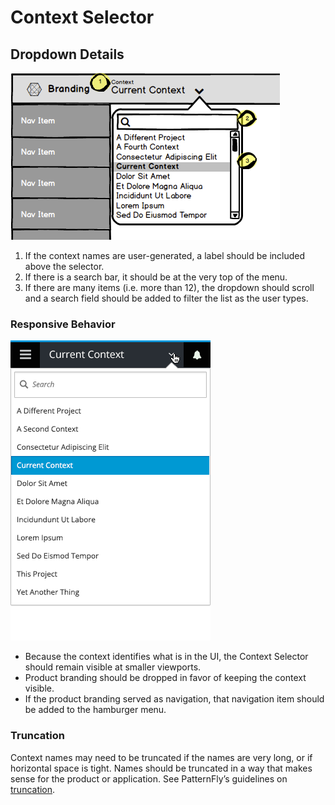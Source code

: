 # Context Selector

## Dropdown Details
![Context Selector Search](img/context-selector-dropdown-detail.png)

1. If the context names are user-generated, a label should be included above the selector.
1. If there is a search bar, it should be at the very top of the menu.
1. If there are many items (i.e. more than 12), the dropdown should scroll and a search field should be added to filter the list as the user types.


### Responsive Behavior
![Context Selector Mobile](img/context-selector-mobile.png)

- Because the context identifies what is in the UI, the Context Selector should remain visible at smaller viewports.
- Product branding should be dropped in favor of keeping the context visible.
- If the product branding served as navigation, that navigation item should be added to the hamburger menu.

### Truncation
Context names may need to be truncated if the names are very long, or if horizontal space is tight. Names should be truncated in a way that makes sense for the product or application. See PatternFly’s guidelines on [truncation](https://chrome.google.com/webstore/category/apps?hl=en-US).
